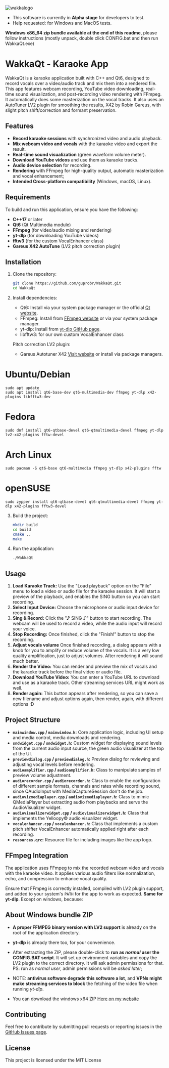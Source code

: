 
![wakkalogo](https://github.com/user-attachments/assets/0dc389ce-0678-4eaf-a888-04ba306ff2b4)

- This software is currently in **Alpha stage** for developers to test. 
- Help requested: for Windows and MacOS tests. 

**Windows x86_64 zip bundle available at the end of this readme**, please follow instructions (mostly unpack, double click CONFIG.bat and then run WakkaQt.exe)

# WakkaQt - Karaoke App

WakkaQt is a karaoke application built with C++ and Qt6, designed to record vocals over a video/audio track and mix them into a rendered file. This app features webcam recording, YouTube video downloading, real-time sound visualization, and post-recording video rendering with FFmpeg. It automatically does some masterization on the vocal tracks. It also uses an AutoTuner LV2 plugin for smoothing the results, X42 by Robin Gareus, with slight pitch shift/correction and formant preservation.

## Features

- **Record karaoke sessions** with synchronized video and audio playback.
- **Mix webcam video and vocals** with the karaoke video and export the result.
- **Real-time sound visualization** (green waveform volume meter).
- **Download YouTube videos** and use them as karaoke tracks.
- **Audio device selection** for recording.
- **Rendering** with FFmpeg for high-quality output, automatic masterization and vocal enhancement;
- **Intended Cross-platform compatibility** (Windows, macOS, Linux).

## Requirements

To build and run this application, ensure you have the following:

- **C++17** or later
- **Qt6** (Qt Multimedia module)
- **FFmpeg** (for video/audio mixing and rendering)
- **yt-dlp** (for downloading YouTube videos)
- **fftw3** (for the custom VocalEnhancer class)
- **Gareus X42 AutoTune** (LV2 pitch correction plugin)

## Installation

1. Clone the repository:

    ```bash
    git clone https://github.com/guprobr/WakkaQt.git
    cd WakkaQt
    ```

2. Install dependencies:
   
    - Qt6: Install via your system package manager or the official [Qt website](https://www.qt.io/).
    - FFmpeg: Install from [FFmpeg website](https://ffmpeg.org/) or via your system package manager.
    - yt-dlp: Install from [yt-dlp GitHub page](https://github.com/yt-dlp/yt-dlp).
    - libfftw3: for our own custom VocalEnhancer class

    Pitch correction LV2 plugin:
    - Gareus Autotuner X42 [Visit website](https://x42-plugins.com/x42/x42-autotune) or install via package managers.
  

# Ubuntu/Debian
```
sudo apt update
sudo apt install qt6-base-dev qt6-multimedia-dev ffmpeg yt-dlp x42-plugins libfftw3-dev
```
# Fedora
```
sudo dnf install qt6-qtbase-devel qt6-qtmultimedia-devel ffmpeg yt-dlp lv2-x42-plugins fftw-devel
```
# Arch Linux
```
sudo pacman -S qt6-base qt6-multimedia ffmpeg yt-dlp x42-plugins fftw
```
# openSUSE
```
sudo zypper install qt6-qtbase-devel qt6-qtmultimedia-devel ffmpeg yt-dlp x42-plugins fftw3-devel
```

3. Build the project:

    ```bash
    mkdir build
    cd build
    cmake ..
    make
    ```

4. Run the application:

    ```bash
    ./WakkaQt
    ```

## Usage

1. **Load Karaoke Track:** Use the "Load playback" option on the "File" menu to load a video or audio file for the karaoke session. It will start a preview of the playback, and enables the SING button so you can start recording.
2. **Select Input Device:** Choose the microphone or audio input device for recording.
3. **Sing & Record:** Click the "♪ SING ♪" button to start recording. The webcam will be used to record a video, while the audio input will record your voice.
4. **Stop Recording:** Once finished, click the "Finish!" button to stop the recording.
5. **Adjust vocals volume** Once finished recording, a dialog appears with a knob for you to amplify or reduce volume of the vocals. It is a very low quality amplification, just to adjust volumes. After rendering it will sound much better.
6. **Render the Video:** You can render and preview the mix of vocals and the karaoke track before the final video or audio file.
7. **Download YouTube Video:** You can enter a YouTube URL to download and use as a karaoke track. Other streaming services URL might work as well.
8. **Render again:** This button appears after rendering, so you can save a new filename and adjust options again, then render, again, with different options :D

## Project Structure

- **`mainwindow.cpp` / `mainwindow.h`:** Core application logic, including UI setup and media control, media downloads and rendering.
- **`sndwidget.cpp` / `sndwidget.h`:** Custom widget for displaying sound levels from the current audio input source, the green audio visualizer at the top of the UI.
- **`previewdialog.cpp` / `previewdialog.h`:** Preview dialog for reviewing and adjusting vocal levels before rendering.
- **`audioamplifier.cpp` / `audioamplifier.h`:** Class to manipulate samples of preview volume adjustment.
- **`audiorecorder.cpp` / `audiorecorder.h`:** Class to enable the configuration of different sample formats, channels and rates while recording sound, since QAudioInput with MediaCaptureSession don't do the job.
- **`audiovizmediaplayer.cpp` / `audiovizmediaplayer.h`:** Class to mimic QMediaPlayer but extracting audio from playbacks and serve the AudioVisualizer widget.
- **`audiovisualizerwidget.cpp` / `audiovisualizerwidget.h`:** Class that implements the Yelloopy© audio visualizer widget.
- **`vocalenhancer.cpp` / `vocalenhancer.h`:** Class that implements a custom pitch shifter VocalEnhancer automatically applied right after each recording.
- **`resources.qrc`:** Resource file for including images like the app logo.

## FFmpeg Integration

The application uses FFmpeg to mix the recorded webcam video and vocals with the karaoke video. It applies various audio filters like normalization, echo, and compression to enhance vocal quality.

Ensure that FFmpeg is correctly installed, compiled with LV2 plugin support, and added to your system's `PATH` for the app to work as expected. **Same for yt-dlp**. Except on windows, because:

## About Windows bundle ZIP

  - **A proper FFMPEG binary version with LV2 support** is already on the root of the application directory.
  - **yt-dlp** is already there too, for your convenience.
  - After extracting the ZIP, please double-click to **run as _normal_ user the CONFIG.BAT script**. It will set up environment variables and copy the LV2 plugin to the correct directory. It will ask admin permissions for that. PS: run as _normal user_, admin permissions will be _asked later_;
  - NOTE: **antivirus software degrade this software a lot**, and **VPNs might make streaming services to block** the fetching of the video file when running *yt-dlp*.
    
  - You can download the windows x64 ZIP [Here on my website](https://gu.pro.br/WakkaQt-mswinX64.zip)

## Contributing

Feel free to contribute by submitting pull requests or reporting issues in the [GitHub Issues page](https://github.com/guprobr/WakkaQt/issues).

## License

This project is licensed under the MIT License

